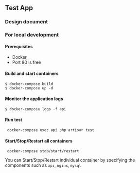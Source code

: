 ## Test App

### Design document

### For local development

#### Prerequisites

- Docker
- Port 80 is free

#### Build and start containers

```
$ docker-compose build
$ docker-compose up -d
```

#### Monitor the application logs

```
$ docker-compose logs -f api
```

#### Run test

```
 docker-compose exec api php artisan test
```

#### Start/Stop/Restart all containers

```
 docker-compose stop/start/restart
```

You can Start/Stop/Restart individual container by specifying the components such as `api`, `nginx`, `mysql`